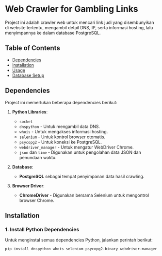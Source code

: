 # Web Crawler for Gambling Links

Project ini adalah crawler web untuk mencari link judi yang disembunyikan di website tertentu, mengambil detail DNS, IP, serta informasi hosting, lalu menyimpannya ke dalam database PostgreSQL.

## Table of Contents
- [Dependencies](#dependencies)
- [Installation](#installation)
- [Usage](#usage)
- [Database Setup](#database-setup)

## Dependencies

Project ini memerlukan beberapa dependencies berikut:
1. **Python Libraries**:
   - `socket`
   - `dnspython` - Untuk mengambil data DNS.
   - `whois` - Untuk mengakses informasi hosting.
   - `selenium` - Untuk kontrol browser otomatis.
   - `psycopg2` - Untuk koneksi ke PostgreSQL.
   - `webdriver_manager` - Untuk mengatur WebDriver Chrome.
   - `json` dan `time` - Digunakan untuk pengolahan data JSON dan penundaan waktu.
   
2. **Database**:
   - **PostgreSQL** sebagai tempat penyimpanan data hasil crawling.

3. **Browser Driver**:
   - **ChromeDriver** - Digunakan bersama Selenium untuk mengontrol browser Chrome.

## Installation
### 1. Install Python Dependencies
Untuk menginstal semua dependencies Python, jalankan perintah berikut:

```bash
pip install dnspython whois selenium psycopg2-binary webdriver-manager requests

